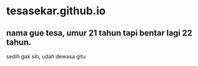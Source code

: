 # tesasekar.github.io

## nama gue tesa, umur 21 tahun tapi bentar lagi 22 tahun.
sedih gak sih, udah dewasa gitu
